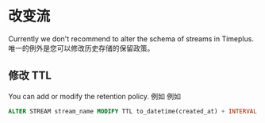 # 改变流

Currently we don't recommend to alter the schema of streams in Timeplus. 唯一的例外是您可以修改历史存储的保留政策。

## 修改 TTL

You can add or modify the retention policy. 例如 例如

```sql
ALTER STREAM stream_name MODIFY TTL to_datetime(created_at) + INTERVAL 48 HOUR
```
